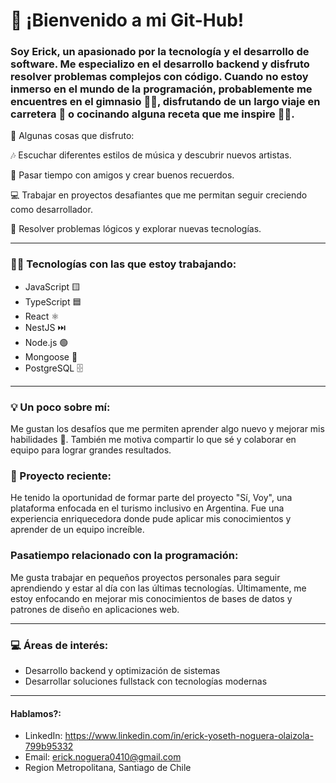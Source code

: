 # 👋  ¡Bienvenido a mi Git-Hub!



### Soy Erick, un apasionado por la tecnología y el desarrollo de software. Me especializo en el desarrollo backend y disfruto resolver problemas complejos con código. Cuando no estoy inmerso en el mundo de la programación, probablemente me encuentres en el gimnasio 🏋️‍♂️, disfrutando de un largo viaje en carretera 🚗 o cocinando alguna receta que me inspire 👨‍🍳.

 🎯 Algunas cosas que disfruto:

 🎶 Escuchar diferentes estilos de música y descubrir nuevos artistas.

 🤝 Pasar tiempo con amigos y crear buenos recuerdos.

 💻 Trabajar en proyectos desafiantes que me permitan seguir creciendo como desarrollador.

 🧠 Resolver problemas lógicos y explorar nuevas tecnologías.
 
--- 

### 👨‍💻 Tecnologías con las que estoy trabajando:

- JavaScript 🟨
- TypeScript 🟦
- React ⚛️ 
- NestJS ⏭️
- Node.js 🟢
- Mongoose 📂
- PostgreSQL 🗄️

--- 

### 💡 Un poco sobre mí:
 Me gustan los desafíos que me permiten aprender algo nuevo y mejorar mis habilidades 💪. También me motiva compartir lo que sé y colaborar en equipo para lograr grandes resultados.  
 

### 🚀 Proyecto reciente:  


 He tenido la oportunidad de formar parte del proyecto "Sí, Voy", una plataforma enfocada en el turismo inclusivo en Argentina. Fue una experiencia enriquecedora donde pude aplicar mis conocimientos y aprender de un equipo increíble.



### Pasatiempo relacionado con la programación:
Me gusta trabajar en pequeños proyectos personales para seguir aprendiendo y estar al día con las últimas tecnologías. Últimamente, me estoy enfocando en mejorar mis conocimientos de bases de datos y patrones de diseño en aplicaciones web.


---

### 💻 Áreas de interés:

- Desarrollo backend y optimización de sistemas
- Desarrollar soluciones fullstack con tecnologías modernas

--- 

#### Hablamos?:
- LinkedIn: https://www.linkedin.com/in/erick-yoseth-noguera-olaizola-799b95332
- Email: erick.noguera0410@gmail.com
- Region Metropolitana, Santiago de Chile


